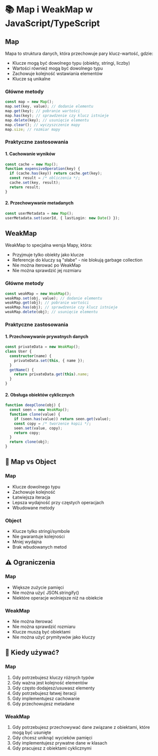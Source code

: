 # 📚 Map i WeakMap w JavaScript/TypeScript

## Map

Mapa to struktura danych, która przechowuje pary klucz-wartość, gdzie:

- Klucze mogą być dowolnego typu (obiekty, stringi, liczby)
- Wartości również mogą być dowolnego typu
- Zachowuje kolejność wstawiania elementów
- Klucze są unikalne

### Główne metody

```typescript
const map = new Map();
map.set(key, value); // dodanie elementu
map.get(key); // pobranie wartości
map.has(key); // sprawdzenie czy klucz istnieje
map.delete(key); // usunięcie elementu
map.clear(); // wyczyszczenie mapy
map.size; // rozmiar mapy
```

### Praktyczne zastosowania

#### 1. Cachowanie wyników

```typescript
const cache = new Map();
function expensiveOperation(key) {
  if (cache.has(key)) return cache.get(key);
  const result = /* obliczenia */;
  cache.set(key, result);
  return result;
}
```

#### 2. Przechowywanie metadanych

```typescript
const userMetadata = new Map();
userMetadata.set(userId, { lastLogin: new Date() });
```

## WeakMap

WeakMap to specjalna wersja Mapy, która:

- Przyjmuje tylko obiekty jako klucze
- Referencje do kluczy są "słabe" - nie blokują garbage collection
- Nie można iterować po WeakMap
- Nie można sprawdzić jej rozmiaru

### Główne metody

```typescript
const weakMap = new WeakMap();
weakMap.set(obj, value); // dodanie elementu
weakMap.get(obj); // pobranie wartości
weakMap.has(obj); // sprawdzenie czy klucz istnieje
weakMap.delete(obj); // usunięcie elementu
```

### Praktyczne zastosowania

#### 1. Przechowywanie prywatnych danych

```typescript
const privateData = new WeakMap();
class User {
  constructor(name) {
    privateData.set(this, { name });
  }
  getName() {
    return privateData.get(this).name;
  }
}
```

#### 2. Obsługa obiektów cyklicznych

```typescript
function deepClone(obj) {
  const seen = new WeakMap();
  function clone(value) {
    if (seen.has(value)) return seen.get(value);
    const copy = /* tworzenie kopii */;
    seen.set(value, copy);
    return copy;
  }
  return clone(obj);
}
```

## 🔄 Map vs Object

### Map

- Klucze dowolnego typu
- Zachowuje kolejność
- Łatwiejsza iteracja
- Lepsza wydajność przy częstych operacjach
- Wbudowane metody

### Object

- Klucze tylko stringi/symbole
- Nie gwarantuje kolejności
- Mniej wydajna
- Brak wbudowanych metod

## ⚠️ Ograniczenia

### Map

- Większe zużycie pamięci
- Nie można użyć JSON.stringify()
- Niektóre operacje wolniejsze niż na obiekcie

### WeakMap

- Nie można iterować
- Nie można sprawdzić rozmiaru
- Klucze muszą być obiektami
- Nie można użyć prymitywów jako kluczy

## 🎯 Kiedy używać?

### Map

1. Gdy potrzebujesz kluczy różnych typów
2. Gdy ważna jest kolejność elementów
3. Gdy często dodajesz/usuwasz elementy
4. Gdy potrzebujesz łatwej iteracji
5. Gdy implementujesz cachowanie
6. Gdy przechowujesz metadane

### WeakMap

1. Gdy potrzebujesz przechowywać dane związane z obiektami, które mogą być usunięte
2. Gdy chcesz uniknąć wycieków pamięci
3. Gdy implementujesz prywatne dane w klasach
4. Gdy pracujesz z obiektami cyklicznymi
